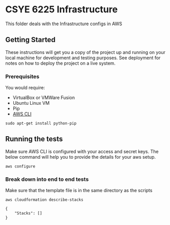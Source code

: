 # CSYE 6225 Infrastructure

This folder deals with the Infrastructure configs in AWS

## Getting Started

These instructions will get you a copy of the project up and running on your local machine for development and testing purposes. See deployment for notes on how to deploy the project on a live system.

### Prerequisites

You would require:

* VirtualBox or VMWare Fusion
* Ubuntu Linux VM
* Pip
* [AWS CLI](https://docs.aws.amazon.com/cli/latest/userguide/awscli-install-linux.html)

```
sudo apt-get install python-pip
```


## Running the tests

Make sure AWS CLI is configured with your access and secret keys. The below command will help you to provide the details for your aws setup.

```
aws configure
```


### Break down into end to end tests

Make sure that the template file is in the same directory as the scripts

```
aws cloudformation describe-stacks

{
    "Stacks": []
}


```

